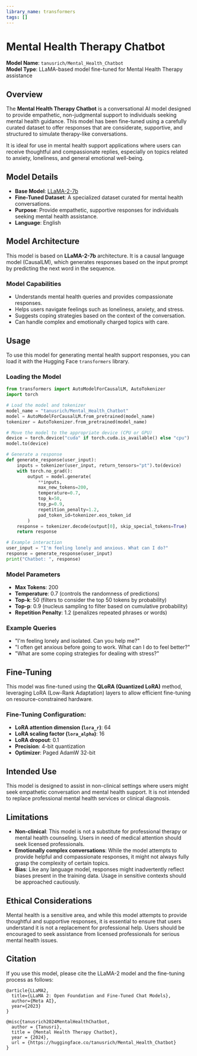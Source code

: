 ```yaml
---
library_name: transformers
tags: []
---
```



# Mental Health Therapy Chatbot

**Model Name**: `tanusrich/Mental_Health_Chatbot`  
**Model Type**: LLaMA-based model fine-tuned for Mental Health Therapy assistance

## Overview

The **Mental Health Therapy Chatbot** is a conversational AI model designed to provide empathetic, non-judgmental support to individuals seeking mental health guidance. This model has been fine-tuned using a carefully curated dataset to offer responses that are considerate, supportive, and structured to simulate therapy-like conversations.

It is ideal for use in mental health support applications where users can receive thoughtful and compassionate replies, especially on topics related to anxiety, loneliness, and general emotional well-being.

## Model Details

- **Base Model**: [LLaMA-2-7b](https://huggingface.co/meta-llama/Llama-2-7b)
- **Fine-Tuned Dataset**: A specialized dataset curated for mental health conversations.
- **Purpose**: Provide empathetic, supportive responses for individuals seeking mental health assistance.
- **Language**: English

## Model Architecture

This model is based on **LLaMA-2-7b** architecture. It is a causal language model (CausalLM), which generates responses based on the input prompt by predicting the next word in the sequence.

### Model Capabilities

- Understands mental health queries and provides compassionate responses.
- Helps users navigate feelings such as loneliness, anxiety, and stress.
- Suggests coping strategies based on the context of the conversation.
- Can handle complex and emotionally charged topics with care.

## Usage

To use this model for generating mental health support responses, you can load it with the Hugging Face `transformers` library.

### Loading the Model

```python
from transformers import AutoModelForCausalLM, AutoTokenizer
import torch

# Load the model and tokenizer
model_name = "tanusrich/Mental_Health_Chatbot"
model = AutoModelForCausalLM.from_pretrained(model_name)
tokenizer = AutoTokenizer.from_pretrained(model_name)

# Move the model to the appropriate device (CPU or GPU)
device = torch.device("cuda" if torch.cuda.is_available() else "cpu")
model.to(device)

# Generate a response
def generate_response(user_input):
    inputs = tokenizer(user_input, return_tensors="pt").to(device)
    with torch.no_grad():
        output = model.generate(
            **inputs,
            max_new_tokens=200,
            temperature=0.7,
            top_k=50,
            top_p=0.9,
            repetition_penalty=1.2,
            pad_token_id=tokenizer.eos_token_id
        )
    response = tokenizer.decode(output[0], skip_special_tokens=True)
    return response

# Example interaction
user_input = "I'm feeling lonely and anxious. What can I do?"
response = generate_response(user_input)
print("Chatbot: ", response)
```

### Model Parameters

- **Max Tokens**: 200
- **Temperature**: 0.7 (controls the randomness of predictions)
- **Top-k**: 50 (filters to consider the top 50 tokens by probability)
- **Top-p**: 0.9 (nucleus sampling to filter based on cumulative probability)
- **Repetition Penalty**: 1.2 (penalizes repeated phrases or words)

### Example Queries

- "I'm feeling lonely and isolated. Can you help me?"
- "I often get anxious before going to work. What can I do to feel better?"
- "What are some coping strategies for dealing with stress?"

## Fine-Tuning

This model was fine-tuned using the **QLoRA (Quantized LoRA)** method, leveraging LoRA (Low-Rank Adaptation) layers to allow efficient fine-tuning on resource-constrained hardware.

### Fine-Tuning Configuration:

- **LoRA attention dimension (`lora_r`)**: 64
- **LoRA scaling factor (`lora_alpha`)**: 16
- **LoRA dropout**: 0.1
- **Precision**: 4-bit quantization
- **Optimizer**: Paged AdamW 32-bit

## Intended Use

This model is designed to assist in non-clinical settings where users might seek empathetic conversation and mental health support. It is not intended to replace professional mental health services or clinical diagnosis.

## Limitations

- **Non-clinical**: This model is not a substitute for professional therapy or mental health counseling. Users in need of medical attention should seek licensed professionals.
- **Emotionally complex conversations**: While the model attempts to provide helpful and compassionate responses, it might not always fully grasp the complexity of certain topics.
- **Bias**: Like any language model, responses might inadvertently reflect biases present in the training data. Usage in sensitive contexts should be approached cautiously.

## Ethical Considerations

Mental health is a sensitive area, and while this model attempts to provide thoughtful and supportive responses, it is essential to ensure that users understand it is not a replacement for professional help. Users should be encouraged to seek assistance from licensed professionals for serious mental health issues.

## Citation

If you use this model, please cite the LLaMA-2 model and the fine-tuning process as follows:

```plaintext
@article{LLaMA2,
  title={LLaMA 2: Open Foundation and Fine-Tuned Chat Models},
  author={Meta AI},
  year={2023}
}

@misc{tanusrich2024MentalHealthChatbot,
  author = {Tanusri},
  title = {Mental Health Therapy Chatbot},
  year = {2024},
  url = {https://huggingface.co/tanusrich/Mental_Health_Chatbot}
}
```

